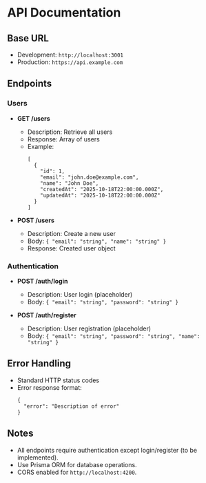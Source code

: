# API Documentation

## Base URL
- Development: `http://localhost:3001`
- Production: `https://api.example.com`

## Endpoints

### Users
- **GET /users**
  - Description: Retrieve all users
  - Response: Array of users
  - Example:
    ```
    [
      {
        "id": 1,
        "email": "john.doe@example.com",
        "name": "John Doe",
        "createdAt": "2025-10-18T22:00:00.000Z",
        "updatedAt": "2025-10-18T22:00:00.000Z"
      }
    ]
    ```

- **POST /users**
  - Description: Create a new user
  - Body: `{ "email": "string", "name": "string" }`
  - Response: Created user object

### Authentication
- **POST /auth/login**
  - Description: User login (placeholder)
  - Body: `{ "email": "string", "password": "string" }`

- **POST /auth/register**
  - Description: User registration (placeholder)
  - Body: `{ "email": "string", "password": "string", "name": "string" }`

## Error Handling
- Standard HTTP status codes
- Error response format:
  ```
  {
    "error": "Description of error"
  }
  ```

## Notes
- All endpoints require authentication except login/register (to be implemented).
- Use Prisma ORM for database operations.
- CORS enabled for `http://localhost:4200`.